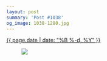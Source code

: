 ```yaml
---
layout: post
summary: 'Post #1038'
og_image: 1038-1280.jpg
---
```


<p>
 <time>
  <a href="/1038">
   {{ page.date | date: "%B %-d, %Y" }}
  </a>
 </time>
 <a href="/1038">
  <figure data-taken="12/3/2019">
   <img sizes="(min-width: 700px) 50vw, calc(100vw - 2rem)" src="{{ site.assets_url }}/1038-640.jpg" srcset="{{ site.assets_url }}/1038-320.jpg 320w, {{ site.assets_url }}/1038-640.jpg 640w, {{ site.assets_url }}/1038-960.jpg 960w, {{ site.assets_url }}/1038-1280.jpg 1280w"/>
  </figure>
 </a>
</p>
